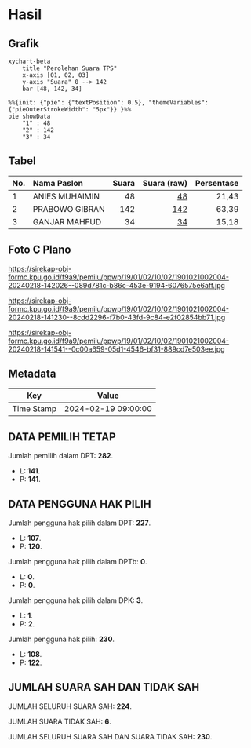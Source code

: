 # Hasil

## Grafik

```mermaid
xychart-beta
    title "Perolehan Suara TPS"
    x-axis [01, 02, 03]
    y-axis "Suara" 0 --> 142
    bar [48, 142, 34]
```

```mermaid
%%{init: {"pie": {"textPosition": 0.5}, "themeVariables": {"pieOuterStrokeWidth": "5px"}} }%%
pie showData
    "1" : 48
    "2" : 142
    "3" : 34
```

## Tabel

| No. | Nama Paslon    | Suara | Suara (raw) | Persentase |
|:--- |:-------------- | -----:| -----------:| ----------:|
| 1   | ANIES MUHAIMIN | 48    | [48][p-1]   | 21,43      |
| 2   | PRABOWO GIBRAN | 142   | [142][p-2]  | 63,39      |
| 3   | GANJAR MAHFUD  | 34    | [34][p-3]   | 15,18      |


[p-1]: https://github.com/gigit-pemilu/pemilu-2024-19-kepulauan-bangka-belitung/blob/main/pilpres/hitung-suara/sub/19-kepulauan-bangka-belitung/sub/01-bangka/sub/02-belinyu/sub/1002-air-jukung/sub/004-tps/sub/paslon-1.txt
[p-2]: https://github.com/gigit-pemilu/pemilu-2024-19-kepulauan-bangka-belitung/blob/main/pilpres/hitung-suara/sub/19-kepulauan-bangka-belitung/sub/01-bangka/sub/02-belinyu/sub/1002-air-jukung/sub/004-tps/sub/paslon-2.txt
[p-3]: https://github.com/gigit-pemilu/pemilu-2024-19-kepulauan-bangka-belitung/blob/main/pilpres/hitung-suara/sub/19-kepulauan-bangka-belitung/sub/01-bangka/sub/02-belinyu/sub/1002-air-jukung/sub/004-tps/sub/paslon-3.txt

## Foto C Plano

https://sirekap-obj-formc.kpu.go.id/f9a9/pemilu/ppwp/19/01/02/10/02/1901021002004-20240218-142026--089d781c-b86c-453e-9194-6076575e6aff.jpg

https://sirekap-obj-formc.kpu.go.id/f9a9/pemilu/ppwp/19/01/02/10/02/1901021002004-20240218-141230--8cdd2296-f7b0-43fd-9c84-e2f02854bb71.jpg

https://sirekap-obj-formc.kpu.go.id/f9a9/pemilu/ppwp/19/01/02/10/02/1901021002004-20240218-141541--0c00a659-05d1-4546-bf31-889cd7e503ee.jpg


## Metadata

| Key        | Value               |
| ---------- | ------------------- |
| Time Stamp | 2024-02-19 09:00:00 |


## DATA PEMILIH TETAP

Jumlah pemilih dalam DPT: **282**.
 * L: **141**.
 * P: **141**.

## DATA PENGGUNA HAK PILIH

Jumlah pengguna hak pilih dalam DPT: **227**.
 * L: **107**.
 * P: **120**.

Jumlah pengguna hak pilih dalam DPTb: **0**.
 * L: **0**.
 * P: **0**.

Jumlah pengguna hak pilih dalam DPK: **3**.
 * L: **1**.
 * P: **2**.

Jumlah pengguna hak pilih: **230**.
 * L: **108**.
 * P: **122**.

## JUMLAH SUARA SAH DAN TIDAK SAH

JUMLAH SELURUH SUARA SAH: **224**.

JUMLAH SUARA TIDAK SAH: **6**.

JUMLAH SELURUH SUARA SAH DAN SUARA TIDAK SAH: **230**.


